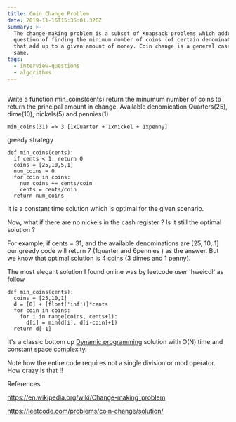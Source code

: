 ```yaml
---
title: Coin Change Problem
date: 2019-11-16T15:35:01.326Z
summary: >-
  The change-making problem is a subset of Knapsack problems which addresses the
  question of finding the minimum number of coins (of certain denominations)
  that add up to a given amount of money. Coin change is a general case of the
  same.
tags:
  - interview-questions
  - algorithms
---
```

## 

Write a function min_coins(cents) return the minumum number of coins to return the principal amount in change. Available denomication Quarters(25), dime(10), nickels(5) and pennies(1)

```
min_coins(31) => 3 [1xQuarter + 1xnickel + 1xpenny]
```

greedy strategy

```
def min_coins(cents):  
  if cents < 1: return 0  
  coins = [25,10,5,1]  
  num_coins = 0  
  for coin in coins:    
    num_coins += cents/coin    
    cents = cents/coin  
  return num_coins  
```

It is a constant time solution which is optimal for the given scenario.

Now, what if there are no nickels in the cash register ? Is it still the optimal solution ?

For example, if cents = 31, and the available denominations are \[25, 10, 1] our greedy code will return 7 (1quarter and 6pennies ) as the answer. But we know that optimal solution is 4 coins (3 dimes and 1 penny).

The most elegant solution I found online was by leetcode user 'hweicdl' as follow

```
def min_coins(cents):  
  coins = [25,10,1]
  d = [0] + [float('inf')]*cents 
  for coin in coins:
    for i in range(coins, cents+1):
      d[i] = min(d[i], d[i-coin]+1)
  return d[-1]   
```

It's a classic bottom up [Dynamic programming](https://www.tutorialspoint.com/data_structures_algorithms/dynamic_programming.htm) solution with O(N) time and constant space complexity.

Note how the entire code requires not a single division or mod operator. 
How crazy is that !!

References

<https://en.wikipedia.org/wiki/Change-making_problem>

<https://leetcode.com/problems/coin-change/solution/>
